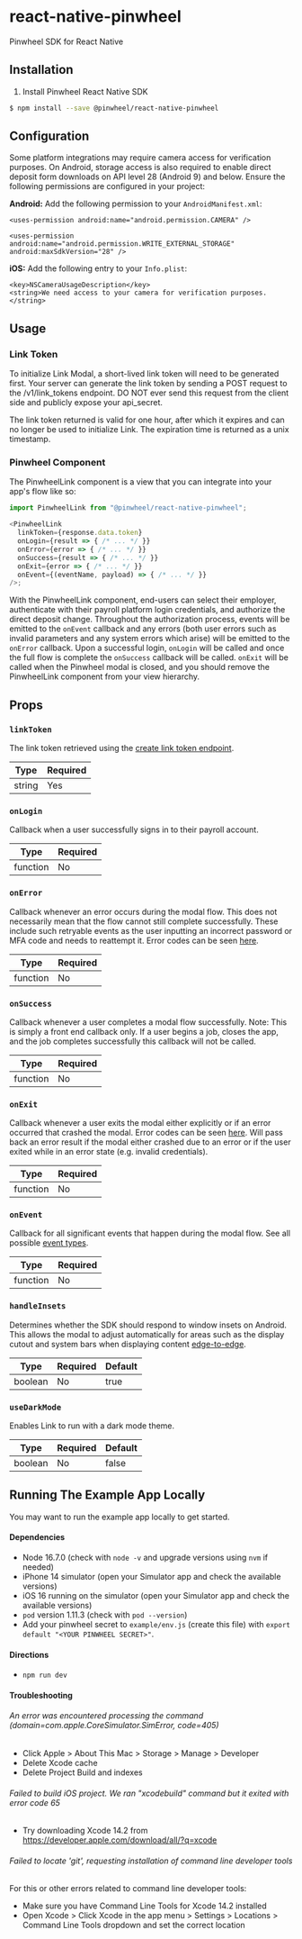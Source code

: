 # react-native-pinwheel

Pinwheel SDK for React Native

## Installation

1. Install Pinwheel React Native SDK

```bash
$ npm install --save @pinwheel/react-native-pinwheel
```

## Configuration
Some platform integrations may require camera access for verification purposes. On Android, storage access is also required to enable direct deposit form downloads on API level 28 (Android 9) and below.
Ensure the following permissions are configured in your project:

**Android:** Add the following permission to your `AndroidManifest.xml`:
```
<uses-permission android:name="android.permission.CAMERA" />

<uses-permission android:name="android.permission.WRITE_EXTERNAL_STORAGE" android:maxSdkVersion="28" />
```

**iOS:** Add the following entry to your `Info.plist`:
```
<key>NSCameraUsageDescription</key>
<string>We need access to your camera for verification purposes.</string>
```

## Usage

### Link Token

To initialize Link Modal, a short-lived link token will need to be generated first. Your server can generate the link token by sending a POST request to the /v1/link_tokens endpoint. DO NOT ever send this request from the client side and publicly expose your api_secret.

The link token returned is valid for one hour, after which it expires and can no longer be used to initialize Link. The expiration time is returned as a unix timestamp.

### Pinwheel Component

The PinwheelLink component is a view that you can integrate into your app's flow like so:

```javascript
import PinwheelLink from "@pinwheel/react-native-pinwheel";

<PinwheelLink
  linkToken={response.data.token}
  onLogin={result => { /* ... */ }}
  onError={error => { /* ... */ }}
  onSuccess={result => { /* ... */ }}
  onExit={error => { /* ... */ }}
  onEvent={(eventName, payload) => { /* ... */ }}
/>;
```

With the PinwheelLink component, end-users can select their employer, authenticate with their payroll platform login credentials, and authorize the direct deposit change. Throughout the authorization process, events will be emitted to the `onEvent` callback and any errors (both user errors such as invalid parameters and any system errors which arise) will be emitted to the `onError` callback. Upon a successful login, `onLogin` will be called and once the full flow is complete the `onSuccess` callback will be called. `onExit` will be called when the Pinwheel modal is closed, and you should remove the PinwheelLink component from your view hierarchy.

## Props

### `linkToken`

The link token retrieved using the [create link token endpoint](https://docs.pinwheelapi.com/reference/post_v1_link_tokens___post).

| Type   | Required |
| ------ | -------- |
| string | Yes      |

### `onLogin`

Callback when a user successfully signs in to their payroll account.

| Type     | Required |
| -------- | -------- |
| function | No       |

### `onError`

Callback whenever an error occurs during the modal flow. This does not necessarily mean that the flow cannot still complete successfully. These include such retryable events as the user inputting an incorrect password or MFA code and needs to reattempt it. Error codes can be seen [here](https://docs.pinwheelapi.com/public/docs/link-errors#error-codes).

| Type     | Required |
| -------- | -------- |
| function | No      |

### `onSuccess`

Callback whenever a user completes a modal flow successfully. Note: This is simply a front end callback only. If a user begins a job, closes the app, and the job completes successfully this callback will not be called.

| Type     | Required |
| -------- | -------- |
| function | No       |

### `onExit`

Callback whenever a user exits the modal either explicitly or if an error occurred that crashed the modal. Error codes can be seen [here](https://docs.pinwheelapi.com/docs/link-sdk-errors). Will pass back an error result if the modal either crashed due to an error or if the user exited while in an error state (e.g. invalid credentials).

| Type     | Required |
| -------- | -------- |
| function | No      |

### `onEvent`

Callback for all significant events that happen during the modal flow. See all possible [event types](https://docs.pinwheelapi.com/docs/link-1#link-events).

| Type     | Required |
| -------- | -------- |
| function | No       |

### `handleInsets`

Determines whether the SDK should respond to window insets on Android. This allows the modal to adjust automatically for areas such as the display cutout and system bars when displaying content [edge-to-edge](https://developer.android.com/develop/ui/views/layout/edge-to-edge).

| Type    | Required | Default |
| ------- | -------- | ------- |
| boolean | No       | true    |

### `useDarkMode`

Enables Link to run with a dark mode theme.

| Type    | Required | Default |
| ------- | -------- |---------|
| boolean | No       | false   |

## Running The Example App Locally

You may want to run the example app locally to get started.

#### Dependencies

- Node 16.7.0 (check with `node -v` and upgrade versions using `nvm` if needed)
- iPhone 14 simulator (open your Simulator app and check the available versions)
- iOS 16 running on the simulator (open your Simulator app and check the available versions)
- `pod` version 1.11.3 (check with `pod --version`)
- Add your pinwheel secret to `example/env.js` (create this file) with `export default "<YOUR PINWHEEL SECRET>"`.

#### Directions

- `npm run dev`

#### Troubleshooting

###### An error was encountered processing the command (domain=com.apple.CoreSimulator.SimError, code=405)
- Click Apple > About This Mac > Storage > Manage > Developer
- Delete Xcode cache
- Delete Project Build and indexes

###### Failed to build iOS project. We ran "xcodebuild" command but it exited with error code 65
- Try downloading Xcode 14.2 from https://developer.apple.com/download/all/?q=xcode

###### Failed to locate 'git', requesting installation of command line developer tools
For this or other errors related to command line developer tools:
- Make sure you have Command Line Tools for Xcode 14.2 installed
- Open Xcode > Click Xcode in the app menu > Settings > Locations > Command Line Tools dropdown and set the correct location 
